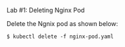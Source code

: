 Lab #1: Deleting Nginx Pod

Delete the Ngnix pod as shown below:

```
$ kubectl delete -f nginx-pod.yaml
```
